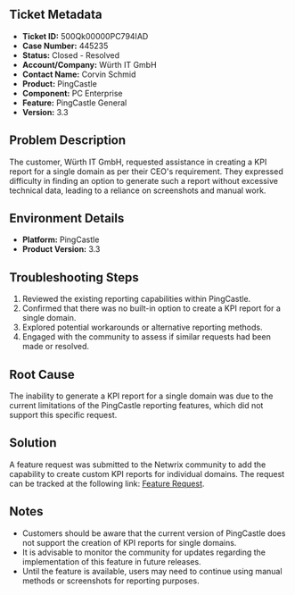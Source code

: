## Ticket Metadata
- **Ticket ID:** 500Qk00000PC794IAD
- **Case Number:** 445235
- **Status:** Closed - Resolved
- **Account/Company:** Würth IT GmbH
- **Contact Name:** Corvin Schmid
- **Product:** PingCastle
- **Component:** PC Enterprise
- **Feature:** PingCastle General
- **Version:** 3.3

## Problem Description
The customer, Würth IT GmbH, requested assistance in creating a KPI report for a single domain as per their CEO's requirement. They expressed difficulty in finding an option to generate such a report without excessive technical data, leading to a reliance on screenshots and manual work.

## Environment Details
- **Platform:** PingCastle
- **Product Version:** 3.3

## Troubleshooting Steps
1. Reviewed the existing reporting capabilities within PingCastle.
2. Confirmed that there was no built-in option to create a KPI report for a single domain.
3. Explored potential workarounds or alternative reporting methods.
4. Engaged with the community to assess if similar requests had been made or resolved.

## Root Cause
The inability to generate a KPI report for a single domain was due to the current limitations of the PingCastle reporting features, which did not support this specific request.

## Solution
A feature request was submitted to the Netwrix community to add the capability to create custom KPI reports for individual domains. The request can be tracked at the following link: [Feature Request](https://community.netwrix.com/t/create-a-kpi-report-of-one-domain/14164). 

## Notes
- Customers should be aware that the current version of PingCastle does not support the creation of KPI reports for single domains.
- It is advisable to monitor the community for updates regarding the implementation of this feature in future releases.
- Until the feature is available, users may need to continue using manual methods or screenshots for reporting purposes.